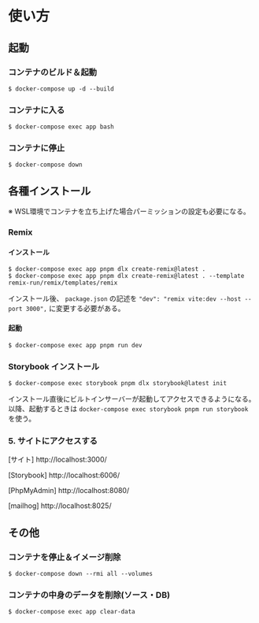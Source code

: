 # 使い方

## 起動

### コンテナのビルド＆起動

```
$ docker-compose up -d --build
```

### コンテナに入る

```
$ docker-compose exec app bash
```

### コンテナに停止

```
$ docker-compose down
```

## 各種インストール

※ WSL環境でコンテナを立ち上げた場合パーミッションの設定も必要になる。  

### Remix

#### インストール

```
$ docker-compose exec app pnpm dlx create-remix@latest .
$ docker-compose exec app pnpm dlx create-remix@latest . --template remix-run/remix/templates/remix
```

インストール後、 `package.json` の記述を `"dev": "remix vite:dev --host --port 3000",` に変更する必要がある。  

#### 起動

```
$ docker-compose exec app pnpm run dev
```

### Storybook インストール

```
$ docker-compose exec storybook pnpm dlx storybook@latest init
```

インストール直後にビルトインサーバーが起動してアクセスできるようになる。  
以降、起動するときは `docker-compose exec storybook pnpm run storybook` を使う。  

### 5. サイトにアクセスする

[サイト]
http://localhost:3000/

[Storybook]
http://localhost:6006/

[PhpMyAdmin]
http://localhost:8080/

[mailhog]
http://localhost:8025/

## その他

### コンテナを停止＆イメージ削除

```
$ docker-compose down --rmi all --volumes
```

### コンテナの中身のデータを削除(ソース・DB)

```
$ docker-compose exec app clear-data
```
